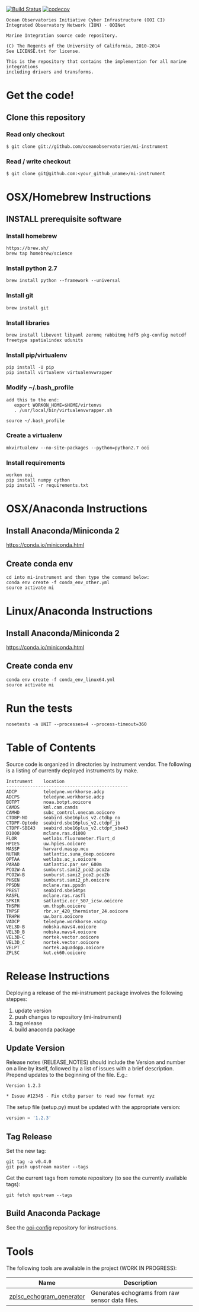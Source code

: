 [![Build Status](https://travis-ci.com/oceanobservatories/mi-instrument.svg?branch=master)](https://travis-ci.com/oceanobservatories/mi-instrument)
[![codecov](https://codecov.io/gh/oceanobservatories/mi-instrument/branch/master/graph/badge.svg)](https://codecov.io/gh/oceanobservatories/mi-instrument)

```
Ocean Observatories Initiative Cyber Infrastructure (OOI CI)
Integrated Observatory Network (ION) - OOINet

Marine Integration source code repository.

(C) The Regents of the University of California, 2010-2014
See LICENSE.txt for license.

This is the repository that contains the implemention for all marine integrations
including drivers and transforms. 
```

# Get the code!
## Clone this repository
### Read only checkout
    $ git clone git://github.com/oceanobservatories/mi-instrument
### Read / write checkout
    $ git clone git@github.com:<your_github_uname>/mi-instrument

# OSX/Homebrew Instructions
## INSTALL prerequisite software
### Install homebrew

    https://brew.sh/
    brew tap homebrew/science

### Install python 2.7

    brew install python --framework --universal

### Install git

    brew install git

### Install libraries

    brew install libevent libyaml zeromq rabbitmq hdf5 pkg-config netcdf freetype spatialindex udunits

### Install pip/virtualenv

    pip install -U pip
    pip install virtualenv virtualenvwrapper

### Modify ~/.bash_profile

    add this to the end:
       export WORKON_HOME=$HOME/virtenvs
       . /usr/local/bin/virtualenvwrapper.sh
       
    source ~/.bash_profile
       
### Create a virtualenv

    mkvirtualenv --no-site-packages --python=python2.7 ooi

### Install requirements
    workon ooi
    pip install numpy cython
    pip install -r requirements.txt

# OSX/Anaconda Instructions
## Install Anaconda/Miniconda 2

https://conda.io/miniconda.html

## Create conda env

    cd into mi-instrument and then type the command below:
    conda env create -f conda_env_other.yml
    source activate mi

# Linux/Anaconda Instructions
## Install Anaconda/Miniconda 2

https://conda.io/miniconda.html

## Create conda env

    conda env create -f conda_env_linux64.yml
    source activate mi

# Run the tests

    nosetests -a UNIT --processes=4 --process-timeout=360

# Table of Contents

Source code is organized in directories by instrument vendor. The following is
a listing of currently deployed instruments by make.

```
Instrument	  location
----------------------------------------------
ADCP          teledyne.workhorse.adcp
ADCPS         teledyne.workhorse.adcp
BOTPT         noaa.botpt.ooicore
CAMDS         kml.cam.camds
CAMHD         subc_control.onecam.ooicore
CTDBP-NO      seabird.sbe16plus_v2.ctdbp_no
CTDPF-Optode  seabird.sbe16plus_v2.ctdpf_jb
CTDPF-SBE43   seabird.sbe16plus_v2.ctdpf_sbe43
D1000         mclane.ras.d1000
FLOR          wetlabs.fluorometer.flort_d
HPIES         uw.hpies.ooicore
MASSP         harvard.massp.mcu
NUTNR         satlantic.suna_deep.ooicore
OPTAA         wetlabs.ac_s.ooicore
PARAD         satlantic.par_ser_600m
PCO2W-A       sunburst.sami2_pco2.pco2a
PCO2W-B       sunburst.sami2_pco2.pco2b
PHSEN         sunburst.sami2_ph.ooicore
PPSDN         mclane.ras.ppsdn
PREST         seabird.sbe54tps
RASFL         mclane.ras.rasfl
SPKIR         satlantic.ocr_507_icsw.ooicore
THSPH         um.thsph.ooicore
TMPSF         rbr.xr_420_thermistor_24.ooicore
TRHPH         uw.bars.ooicore
VADCP         teledyne.workhorse.vadcp
VEL3D-B       nobska.mavs4.ooicore
VEL3D_B       nobska.mavs4.ooicore
VEL3D-C       nortek.vector.ooicore
VEL3D_C       nortek.vector.ooicore
VELPT         nortek.aquadopp.ooicore
ZPLSC         kut.ek60.ooicore
```


# Release Instructions

Deploying a release of the mi-instrument package involves the following steppes:

1. update version
1. push changes to repository (mi-instrument)
1. tag release
1. build anaconda package

## Update Version

Release notes (RELEASE_NOTES) should include the Version and number on a line by itself, followed by a list of issues 
with a brief description. Prepend updates to the beginning of the file. E.g.:

```
Version 1.2.3

* Issue #12345 - Fix ctdbp parser to read new format xyz
```

The setup file (setup.py) must be updated with the appropriate version:

```python
version = '1.2.3'
```

## Tag Release

Set the new tag:

```
git tag -a v0.4.0
git push upstream master --tags
```

Get the current tags from remote repository (to see the currently available tags):

```
git fetch upstream --tags
```

## Build Anaconda Package

See the [ooi-config](https://github.com/oceanobservatories/ooi-config) repository for instructions. 

# Tools

The following tools are available in the project (WORK IN PROGRESS):

| Name | Description |
| --- | --- |
| [zplsc_echogram_generator](mi/dataset/driver/zplsc_c/README.md) | Generates echograms from raw sensor data files. |
